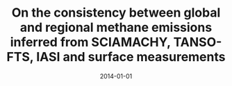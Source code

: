 ---
title: "On the consistency between global and regional methane emissions inferred from SCIAMACHY, TANSO-FTS, IASI and surface measurements"
collection: publications
permalink: /publication/2014-01-01-Cressot2014577
date: 2014-01-01
venue: 'Atmospheric Chemistry and Physics'
paperurl: 'https://doi.org/10.5194/acp-14-577-2014'
citation: 'Cressot et al., <b>On the consistency between global and regional methane emissions inferred from SCIAMACHY, TANSO-FTS, IASI and surface measurements</b>, Atmospheric Chemistry and Physics, 2014, 10.5194/acp-14-577-2014'
---